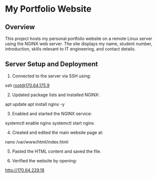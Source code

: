 # My Portfolio Website

## Overview

This project hosts my personal portfolio website on a remote Linux server using the NGINX web server. The site displays my name, student number, introduction, skills relevant to IT engineering, and contact details.

## Server Setup and Deployment

1. Connected to the server via SSH using:

ssh root@170.64.175.9




2. Updated package lists and installed NGINX:

apt update
apt install nginx -y





3. Enabled and started the NGINX service:

systemctl enable nginx
systemctl start nginx




4. Created and edited the main website page at:

nano /var/www/html/index.html



5. Pasted the HTML content and saved the file.

6. Verified the website by opening:

http://170.64.229.18
